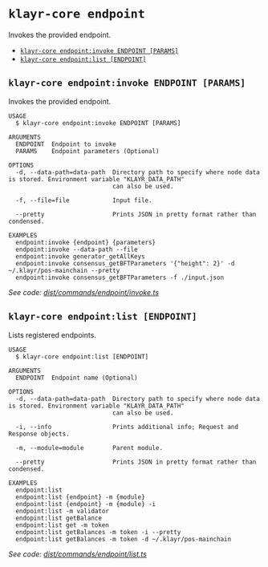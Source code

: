 `klayr-core endpoint`
=====================

Invokes the provided endpoint.

* [`klayr-core endpoint:invoke ENDPOINT [PARAMS]`](#klayr-core-endpointinvoke-endpoint-params)
* [`klayr-core endpoint:list [ENDPOINT]`](#klayr-core-endpointlist-endpoint)

## `klayr-core endpoint:invoke ENDPOINT [PARAMS]`

Invokes the provided endpoint.

```
USAGE
  $ klayr-core endpoint:invoke ENDPOINT [PARAMS]

ARGUMENTS
  ENDPOINT  Endpoint to invoke
  PARAMS    Endpoint parameters (Optional)

OPTIONS
  -d, --data-path=data-path  Directory path to specify where node data is stored. Environment variable "KLAYR_DATA_PATH"
                             can also be used.

  -f, --file=file            Input file.

  --pretty                   Prints JSON in pretty format rather than condensed.

EXAMPLES
  endpoint:invoke {endpoint} {parameters}
  endpoint:invoke --data-path --file
  endpoint:invoke generator_getAllKeys
  endpoint:invoke consensus_getBFTParameters '{"height": 2}' -d ~/.klayr/pos-mainchain --pretty
  endpoint:invoke consensus_getBFTParameters -f ./input.json
```

_See code: [dist/commands/endpoint/invoke.ts](https://github.com/klayrhq/klayr-core/blob/v4.1.1/dist/commands/endpoint/invoke.ts)_

## `klayr-core endpoint:list [ENDPOINT]`

Lists registered endpoints.

```
USAGE
  $ klayr-core endpoint:list [ENDPOINT]

ARGUMENTS
  ENDPOINT  Endpoint name (Optional)

OPTIONS
  -d, --data-path=data-path  Directory path to specify where node data is stored. Environment variable "KLAYR_DATA_PATH"
                             can also be used.

  -i, --info                 Prints additional info; Request and Response objects.

  -m, --module=module        Parent module.

  --pretty                   Prints JSON in pretty format rather than condensed.

EXAMPLES
  endpoint:list
  endpoint:list {endpoint} -m {module}
  endpoint:list {endpoint} -m {module} -i
  endpoint:list -m validator
  endopint:list getBalance
  endpoint:list get -m token 
  endpoint:list getBalances -m token -i --pretty
  endpoint:list getBalances -m token -d ~/.klayr/pos-mainchain
```

_See code: [dist/commands/endpoint/list.ts](https://github.com/klayrhq/klayr-core/blob/v4.1.1/dist/commands/endpoint/list.ts)_
